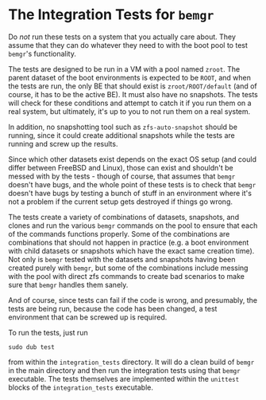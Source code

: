 # The Integration Tests for `bemgr`

Do _not_ run these tests on a system that you actually care about. They assume
that they can do whatever they need to with the boot pool to test `bemgr`'s
functionality.

The tests are designed to be run in a VM with a pool named `zroot`. The parent
dataset of the boot environments is expected to be `ROOT`, and when the tests
are run, the only BE that should exist is `zroot/ROOT/default` (and of course,
it has to be the active BE). It must also have no snapshots. The tests will
check for these conditions and attempt to catch it if you run them on a real
system, but ultimately, it's up to you to not run them on a real system.

In addition, no snapshotting tool such as `zfs-auto-snapshot` should be
running, since it could create additional snapshots while the tests are running
and screw up the results.

Since which other datasets exist depends on the exact OS setup (and could
differ between FreeBSD and Linux), those can exist and shouldn't be messed with
by the tests - though of course, that assumes that `bemgr` doesn't have bugs, and
the whole point of these tests is to check that `bemgr` doesn't have bugs by
testing a bunch of stuff in an environment where it's not a problem if the
current setup gets destroyed if things go wrong.

The tests create a variety of combinations of datasets, snapshots, and clones
and run the various `bemgr` commands on the pool to ensure that each of the
commands functions properly. Some of the combinations are combinations that
should not happen in practice (e.g. a boot environment with child datasets or
snapshots which have the exact same creation time). Not only is `bemgr` tested
with the datasets and snapshots having been created purely with `bemgr`, but
some of the combinations include messing with the pool with direct zfs commands
to create bad scenarios to make sure that `bemgr` handles them sanely.

And of course, since tests can fail if the code is wrong, and presumably, the
tests are being run, because the code has been changed, a test environment that
can be screwed up is required.

To run the tests, just run

```
sudo dub test
```

from within the `integration_tests` directory. It will do a clean build of
`bemgr` in the main directory and then run the integration tests using that
`bemgr` executable. The tests themselves are implemented within the `unittest`
blocks of the `integration_tests` executable.
